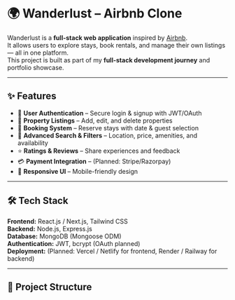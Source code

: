# 🌍 Wanderlust – Airbnb Clone

Wanderlust is a **full-stack web application** inspired by [Airbnb](https://www.airbnb.com).  
It allows users to explore stays, book rentals, and manage their own listings — all in one platform.  
This project is built as part of my **full-stack development journey** and portfolio showcase.

---

## ✨ Features
- 🔐 **User Authentication** – Secure login & signup with JWT/OAuth
- 🏡 **Property Listings** – Add, edit, and delete properties
- 📅 **Booking System** – Reserve stays with date & guest selection
- 🔎 **Advanced Search & Filters** – Location, price, amenities, and availability
- ⭐ **Ratings & Reviews** – Share experiences and feedback
- 💳 **Payment Integration** – (Planned: Stripe/Razorpay)
- 📱 **Responsive UI** – Mobile-friendly design

---

## 🛠 Tech Stack
**Frontend:** React.js / Next.js, Tailwind CSS  
**Backend:** Node.js, Express.js  
**Database:** MongoDB (Mongoose ODM)  
**Authentication:** JWT, bcrypt (OAuth planned)  
**Deployment:** (Planned: Vercel / Netlify for frontend, Render / Railway for backend)

---

## 📂 Project Structure
